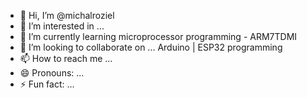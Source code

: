 - 👋 Hi, I’m @michalroziel
- 👀 I’m interested in ...
- 🌱 I’m currently learning microprocessor programming - ARM7TDMI 
- 💞️ I’m looking to collaborate on ... Arduino | ESP32 programming
- 📫 How to reach me ...
- 😄 Pronouns: ...
- ⚡ Fun fact: ...

<!---
michalroziel/michalroziel is a ✨ special ✨ repository because its `README.md` (this file) appears on your GitHub profile.
You can click the Preview link to take a look at your changes.
--->
